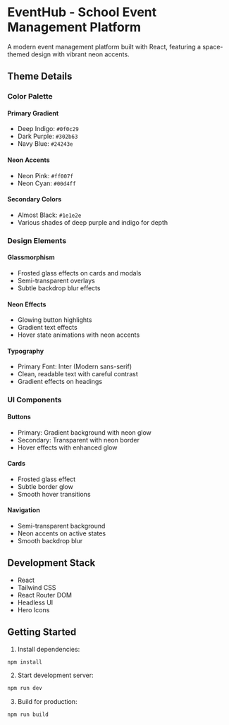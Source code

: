# EventHub - School Event Management Platform

A modern event management platform built with React, featuring a space-themed design with vibrant neon accents.

## Theme Details

### Color Palette

#### Primary Gradient
- Deep Indigo: `#0f0c29`
- Dark Purple: `#302b63`
- Navy Blue: `#24243e`

#### Neon Accents
- Neon Pink: `#ff007f`
- Neon Cyan: `#00d4ff`

#### Secondary Colors
- Almost Black: `#1e1e2e`
- Various shades of deep purple and indigo for depth

### Design Elements

#### Glassmorphism
- Frosted glass effects on cards and modals
- Semi-transparent overlays
- Subtle backdrop blur effects

#### Neon Effects
- Glowing button highlights
- Gradient text effects
- Hover state animations with neon accents

#### Typography
- Primary Font: Inter (Modern sans-serif)
- Clean, readable text with careful contrast
- Gradient effects on headings

### UI Components

#### Buttons
- Primary: Gradient background with neon glow
- Secondary: Transparent with neon border
- Hover effects with enhanced glow

#### Cards
- Frosted glass effect
- Subtle border glow
- Smooth hover transitions

#### Navigation
- Semi-transparent background
- Neon accents on active states
- Smooth backdrop blur

## Development Stack

- React
- Tailwind CSS
- React Router DOM
- Headless UI
- Hero Icons

## Getting Started

1. Install dependencies:
```bash
npm install
```

2. Start development server:
```bash
npm run dev
```

3. Build for production:
```bash
npm run build
```